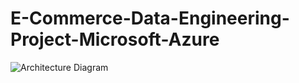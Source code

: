 # E-Commerce-Data-Engineering-Project-Microsoft-Azure

![Architecture Diagram](https://github.com/user-attachments/assets/9f5e5e5a-32b8-4053-a778-59a3b18ed6c0)
